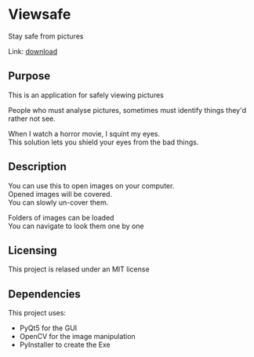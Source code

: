 # Viewsafe

Stay safe from pictures

Link: [download](https://github.com/Epplesoft/Viewsafe/raw/main/displayimage_46.exe)


## Purpose
This is an application for safely viewing pictures

People who must analyse pictures, sometimes must identify things they'd rather not see.

When I watch a horror movie, I squint my eyes.<br>This solution lets you shield your eyes from the bad things.


## Description
You can use this to open images on your computer. <br>
Opened images will be covered. <br> 
You can slowly un-cover them.

Folders of images can be loaded <br>
You can navigate to look them one by one


## Licensing
This project is relased under an MIT license


## Dependencies
This project uses:
* PyQt5 for the GUI
* OpenCV for the image manipulation
* PyInstaller to create the Exe
